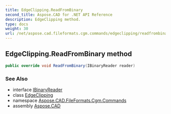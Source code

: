 ```yaml
---
title: EdgeClipping.ReadFromBinary
second_title: Aspose.CAD for .NET API Reference
description: EdgeClipping method. 
type: docs
weight: 30
url: /net/aspose.cad.fileformats.cgm.commands/edgeclipping/readfrombinary/
---
```

## EdgeClipping.ReadFromBinary method

```csharp
public override void ReadFromBinary(IBinaryReader reader)
```

### See Also

* interface [IBinaryReader](../../../aspose.cad.fileformats.cgm/ibinaryreader/)
* class [EdgeClipping](../)
* namespace [Aspose.CAD.FileFormats.Cgm.Commands](../../edgeclipping/)
* assembly [Aspose.CAD](../../../)



